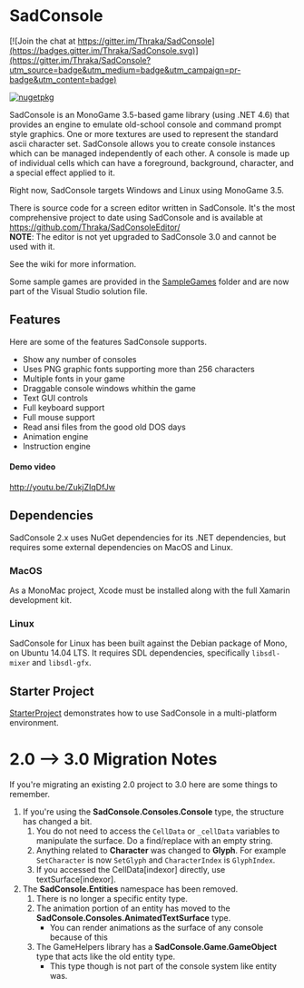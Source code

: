# SadConsole

[![Join the chat at https://gitter.im/Thraka/SadConsole](https://badges.gitter.im/Thraka/SadConsole.svg)](https://gitter.im/Thraka/SadConsole?utm_source=badge&utm_medium=badge&utm_campaign=pr-badge&utm_content=badge)

[![nugetpkg](https://img.shields.io/badge/nuget-SadConsole-orange.svg)](http://www.nuget.org/packages/SadConsole.Core/)

SadConsole is an MonoGame 3.5-based game library (using .NET 4.6) that provides an engine to emulate old-school console and command prompt style graphics. One or more textures are used to represent the standard ascii character set. SadConsole allows you to create console instances which can be managed independently of each other. A console is made up of individual cells which can have a foreground, background, character, and a special effect applied to it. 

Right now, SadConsole targets Windows and Linux using MonoGame 3.5.

There is source code for a screen editor written in SadConsole. It's the most comprehensive project to date using SadConsole and is available at https://github.com/Thraka/SadConsoleEditor/  
**NOTE**: The editor is not yet upgraded to SadConsole 3.0 and cannot be used with it.

See the wiki for more information.

Some sample games are provided in the [SampleGames](https://github.com/Thraka/SadConsole/tree/master/SampleGames) folder and are now part of the Visual Studio solution file.

## Features

Here are some of the features SadConsole supports.

* Show any number of consoles
* Uses PNG graphic fonts supporting more than 256 characters
* Multiple fonts in your game
* Draggable console windows whithin the game
* Text GUI controls
* Full keyboard support
* Full mouse support
* Read ansi files from the good old DOS days
* Animation engine
* Instruction engine

#### Demo video
http://youtu.be/ZukjZIqDfJw

## Dependencies
SadConsole 2.x uses NuGet dependencies for its .NET dependencies, but requires some external dependencies on MacOS and Linux.

### MacOS
As a MonoMac project, Xcode must be installed along with the full Xamarin development kit.

### Linux
SadConsole for Linux has been built against the Debian package of Mono, on Ubuntu 14.04 LTS. It requires SDL dependencies, specifically `libsdl-mixer` and `libsdl-gfx`.

## Starter Project
[StarterProject](./StarterProject) demonstrates how to use SadConsole in a multi-platform environment.


# 2.0 --> 3.0 Migration Notes

If you're migrating an existing 2.0 project to 3.0 here are some things to remember.

1. If you're using the **SadConsole.Consoles.Console** type, the structure has changed a bit.
	1. You do not need to access the `CellData` or `_cellData` variables to manipulate the surface. Do a find/replace with an empty string.
	2. Anything related to **Character** was changed to **Glyph**. For example `SetCharacter` is now `SetGlyph` and `CharacterIndex` is `GlyphIndex`.
	3. If you accessed the CellData[indexor] directly, use textSurface[indexor].
2. The **SadConsole.Entities** namespace has been removed.
	1. There is no longer a specific entity type.
	2. The animation portion of an entity has moved to the **SadConsole.Consoles.AnimatedTextSurface** type.
		- You can render animations as the surface of any console because of this
	3. The GameHelpers library has a **SadConsole.Game.GameObject** type that acts like the old entity type.
		- This type though is not part of the console system like entity was.
